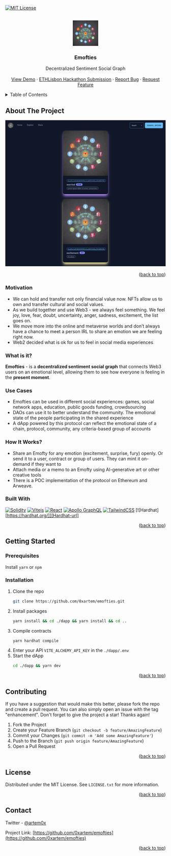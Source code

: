 <a name="readme-top"></a>

<!-- PROJECT SHIELDS -->
<!--
*** I'm using markdown "reference style" links for readability.
*** Reference links are enclosed in brackets [ ] instead of parentheses ( ).
*** See the bottom of this document for the declaration of the reference variables
*** for contributors-url, forks-url, etc. This is an optional, concise syntax you may use.
*** https://www.markdownguide.org/basic-syntax/#reference-style-links
-->
<!-- [![Contributors][contributors-shield]][contributors-url]
[![Forks][forks-shield]][forks-url]
[![Stargazers][stars-shield]][stars-url]
[![Issues][issues-shield]][issues-url] -->
[![MIT License][license-shield]][license-url]



<!-- PROJECT LOGO -->
<br />
<div align="center">
  <a href="https://github.com/0xartem/emofties">
    <img src="dapp/assets/emotions-social-graph.jpg" alt="Logo" width="80" height="80">
  </a>

<h3 align="center">Emofties</h3>

  <p align="center">
    Decentralized Sentiment Social Graph
    <!-- <br />
    <a href="https://github.com/0xartem/emofties"><strong>Explore the docs »</strong></a> -->
    <br />
    <br />
    <a href="https://emofties.vercel.app">View Demo</a>
    ·
    <a href="https://taikai.network/ethlisbon/hackathons/ethlisbon-2022/projects/cl9v7bnj6116831101ttvv7n7rdf/idea">ETHLisbon Hackathon Submission</a>
    ·
    <a href="https://github.com/0xartem/emofties/issues">Report Bug</a>
    ·
    <a href="https://github.com/0xartem/emofties/issues">Request Feature</a>
  </p>
</div>



<!-- TABLE OF CONTENTS -->
<details>
  <summary>Table of Contents</summary>
  <ol>
    <li>
      <a href="#about-the-project">About The Project</a>
      <ul>
        <li><a href="#built-with">Built With</a></li>
      </ul>
    </li>
    <li>
      <a href="#getting-started">Getting Started</a>
      <ul>
        <li><a href="#prerequisites">Prerequisites</a></li>
        <li><a href="#installation">Installation</a></li>
      </ul>
    </li>
    <li><a href="#contributing">Contributing</a></li>
    <li><a href="#license">License</a></li>
    <li><a href="#contact">Contact</a></li>
    <li><a href="#acknowledgments">Acknowledgments</a></li>
  </ol>
</details>



<!-- ABOUT THE PROJECT -->
## About The Project

[![Product Name Screen Shot][product-screenshot]](https://emofties.vercel.app)

<p align="right">(<a href="#readme-top">back to top</a>)</p>

### Motivation
* We can hold and transfer not only financial value now. NFTs allow us to own and transfer cultural and social values.
* As we build together and use Web3 - we always feel something. We feel joy, love, fear, doubt, uncertainty, anger, sadness, excitement, the list goes on.
* We move more into the online and metaverse worlds and don’t always have a chance to meet a person IRL to share an emotion we are feeling right now.
* Web2 decided what is ok for us to feel in social media experiences

### What is it?
**Emofties** - is a **decentralized sentiment social graph** that connects Web3 users on an emotional level, allowing them to see how everyone is feeling in the **present moment**.

### Use Cases
* Emofties can be used in different social experiences: games, social network apps, education, public goods funding, crowdsourcing
* DAOs can use it to better understand the community. The emotional state of the people participating in the shared experience
* A dApp powered by this protocol can reflect the emotional state of a chain, protocol, community, any criteria-based group of accounts

### How It Works?
* Share an Emofty for any emotion (excitement, surprise, fury) openly. Or send it to a user, contract or group of users. They can mint it on-demand if they want to
* Attach media or a memo to an Emofty using AI-generative art or other creative tools
* There is a POC implementation of the protocol on Ethereum and Arweave.


### Built With

[![Solidity][Solidity.org]][Solidity-url]
[![Vitejs][Vitejs.dev]][Vite-url]
[![React][React.js]][React-url]
[![Apollo GraphQL][Apollographql.com]][ApolloGraphQL-url]
[![TailwindCSS][tailwindcss.com]][Tailwindcss-url]
[![Hardhat][https://hardhat.org/]][Hardhat-url]

<p align="right">(<a href="#readme-top">back to top</a>)</p>



<!-- GETTING STARTED -->
## Getting Started

### Prerequisites

Install `yarn` or `npm` 

### Installation

1. Clone the repo
   ```sh
   git clone https://github.com/0xartem/emofties.git
   ```
2. Install packages
   ```sh
   yarn install && cd ./dapp && yarn install && cd ..
   ```
3. Compile contracts
   ```sh
   yarn hardhat compile
   ```
4. Enter your API `VITE_ALCHEMY_API_KEY` in the `./dapp/.env `
5. Start the dApp
   ```sh
   cd ./dapp && yarn dev
   ```

<p align="right">(<a href="#readme-top">back to top</a>)</p>

<!-- CONTRIBUTING -->
## Contributing

If you have a suggestion that would make this better, please fork the repo and create a pull request. You can also simply open an issue with the tag "enhancement".
Don't forget to give the project a star! Thanks again!

1. Fork the Project
2. Create your Feature Branch (`git checkout -b feature/AmazingFeature`)
3. Commit your Changes (`git commit -m 'Add some AmazingFeature'`)
4. Push to the Branch (`git push origin feature/AmazingFeature`)
5. Open a Pull Request

<p align="right">(<a href="#readme-top">back to top</a>)</p>



<!-- LICENSE -->
## License

Distributed under the MIT License. See `LICENSE.txt` for more information.

<p align="right">(<a href="#readme-top">back to top</a>)</p>



<!-- CONTACT -->
## Contact

Twitter - [@artem0x](https://twitter.com/artem0x)

Project Link: [https://github.com/0xartem/emofties](https://github.com/0xartem/emofties)

<p align="right">(<a href="#readme-top">back to top</a>)</p>


<!-- MARKDOWN LINKS & IMAGES -->
<!-- https://www.markdownguide.org/basic-syntax/#reference-style-links -->
[contributors-shield]: https://img.shields.io/github/contributors/0xartem/emofties?color=blue&style=for-the-badge
[contributors-url]: https://github.com/0xartem/emofties/graphs/contributors
[forks-shield]: https://img.shields.io/github/forks/0xartem/emofties.svg?style=for-the-badge
[forks-url]: https://github.com/0xartem/emofties/network/members
[stars-shield]: https://img.shields.io/github/stars/0xartem/emofties.svg?style=for-the-badge
[stars-url]: https://github.com/0xartem/emofties/stargazers
[issues-shield]: https://img.shields.io/github/issues/0xartem/emofties.svg?style=for-the-badge
[issues-url]: https://github.com/0xartem/emofties/issues
[license-shield]: https://img.shields.io/github/license/0xartem/emofties.svg?style=for-the-badge
[license-url]: https://github.com/0xartem/emofties/blob/main/LICENSE.txt
[product-screenshot]: docs/images/home-page-screenshot.png
[Vitejs.dev]: https://img.shields.io/badge/Vitejs-000000?style=for-the-badge&logo=vite&logoColor
[Vite-url]: https://vitejs.dev/
[React.js]: https://img.shields.io/badge/React-20232A?style=for-the-badge&logo=react&logoColor=61DAFB
[React-url]: https://reactjs.org/
[Solidity.org]: https://img.shields.io/badge/Solidity-363636?style=for-the-badge&logo=solidity&logoColor=white
[Solidity-url]: https://soliditylang.org/
[Apollographql.com]: https://img.shields.io/badge/Apollo%20GraphQL-E10098?style=for-the-badge&logo=Apollo-GraphQL&logoColor=311C87
[ApolloGraphQL-url]: https://www.apollographql.com/
[tailwindcss.com]: https://img.shields.io/badge/Tailwind%20CSS-053766?style=for-the-badge&logo=Tailwind%20CSS&logoColor=06B6D4
[Tailwindcss-url]: https://www.tailwindcss.com/
[tailwindcss.com]: https://img.shields.io/badge/Tailwind%20CSS-053766?style=for-the-badge&logo=Hardhat&logoColor=06B6D4
[Hardhat-url]: https://hardhat.org
